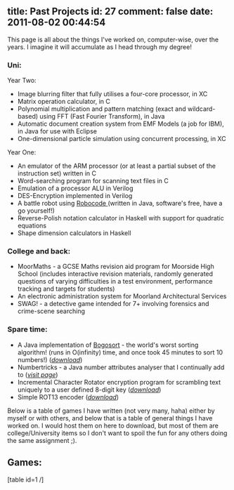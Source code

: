 title: Past Projects
id: 27
comment: false
date: 2011-08-02 00:44:54
---

This page is all about the things I've worked on, computer-wise, over the years. I imagine it will accumulate as I head through my degree!

### Uni:

Year Two:

*   Image blurring filter that fully utilises a four-core processor, in XC
*   Matrix operation calculator, in C
*   Polynomial multiplication and pattern matching (exact and wildcard-based) using FFT (Fast Fourier Transform), in Java
*   Automatic document creation system from EMF Models (a job for IBM), in Java for use with Eclipse
*   One-dimensional particle simulation using concurrent processing, in XC
<div>Year One:</div>

*   An emulator of the ARM processor (or at least a partial subset of the instruction set) written in C
*   Word-searching program for scanning text files in C
*   Emulation of a processor ALU in Verilog
*   DES-Encryption implemented in Verilog
*   A battle robot using [Robocode ](http://robocode.sourceforge.net/)(written in Java, software's free, have a go yourself!)
*   Reverse-Polish notation calculator in Haskell with support for quadratic equations
*   Shape dimension calculators in Haskell

### College and back:

*   MoorMaths - a GCSE Maths revision aid program for Moorside High School (includes interactive revision materials, randomly generated questions of varying difficulties in a test environment, performance tracking and targets for students)
*   An electronic administration system for Moorland Architectural Services
*   SWAG! - a detective game intended for 7+ involving forensics and crime-scene searching
<div>

### Spare time:

*   A Java implementation of [Bogosort](http://en.wikipedia.org/wiki/Bogosort) - the world's worst sorting algorithm! (runs in O(infinity) time, and once took 45 minutes to sort 10 numbers!) (_[download](http://jh47.com/code/bogosort.java)_)
*   Numbertricks - a Java number attributes analyser that I continually add to (_[visit page](http://jh47.com/pastprojects/numbertricks)_)
*   Incremental Character Rotator encryption program for scrambling text uniquely to a user defined 8-digit key (_[download](http://jh47.com/files/icr.zip)_)
*   Simple ROT13 encoder (_[download](http://jh47.com/files/ROT13.zip)_)
</div>
Below is a table of games I have written (not very many, haha) either by myself or with others, and below that is a table of general things I have worked on. I would host them on here to download, but most of them are college/University items so I don't want to spoil the fun for any others doing the same assignment ;).

## Games:

[table id=1 /]